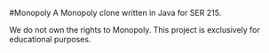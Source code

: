 #Monopoly
A Monopoly clone written in Java for SER 215.

We do not own the rights to Monopoly. This project is exclusively for
educational purposes.
